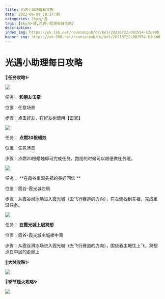 ```yaml
---
title: 光遇小助理每日攻略
date: 2022-06-09 10:17:06
categories: Sky光•遇
tags: [Sky光•遇,光遇小助理每日攻略]
description: 
index_img: https://ok.166.net/reunionpub/ds/kol/20210722/001554-k2u90bj7ay.png?imageView&thumbnail=600x0&type=jpg
banner_img: https://ok.166.net/reunionpub/ds/kol/20210722/001554-k2u90bj7ay.png?imageView&thumbnail=600x0&type=jpg
---
```

# 光遇小助理每日攻略
**🎉任务攻略✨**

![](https://ok.166.net/reunionpub/ds/kol/20220609/000150-vat4inrhus.png)

任务： **和朋友击掌**

位置：任意场景

步骤：点击好友，在好友树使用【击掌】

![](https://ok.166.net/reunionpub/ds/kol/20220609/000217-7zh36tel28.png)

任务： **点燃20根蜡烛**

位置：任意场景

步骤：点燃20根蜡烛即可完成任务，跑图的时候可以顺便做任务哦。

![](https://ok.166.net/reunionpub/ds/kol/20220609/000423-3vnqks7645.png)

任务： **在霞谷重温先祖的美好回忆  **

位置：霞谷-霞光城左侧

步骤：从霞谷滑冰场进入霞光城（去飞行赛道的方向），在左侧找到先祖，完成重温任务。

![](https://ok.166.net/reunionpub/ds/kol/20220609/000241-o6g07ruywn.png)

任务： **在霞光城上层冥想**

位置：霞谷-霞光城主城楼中间

步骤：从霞谷滑冰场进入霞光城（去飞行赛道的方向），围绕着主城往上飞，冥想点在中层的走廊上

 **🎉大烛攻略✨**

![](https://ok.166.net/reunionpub/ds/kol/20220609/000325-vs5ewpnqsj.png)

  

 **🎉季节烛火攻略✨**

![](https://ok.166.net/reunionpub/ds/kol/20220609/000509-z6bq0gmfhe.png)

  

